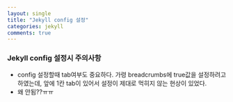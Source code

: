 ```yaml
---
layout: single
title: "Jekyll config 설정"
categories: jekyll
comments: true
---
```


### Jekyll config 설정시 주의사항
- config 설정할때 tab여부도 중요하다. 가령 breadcrumbs에 true값을 설정하려고 하였는데, 앞에 1칸 tab이 있어서 설정이 제대로 먹히지 않는 현상이 있었다.  
- 왜 안됨??ㅠㅠ

